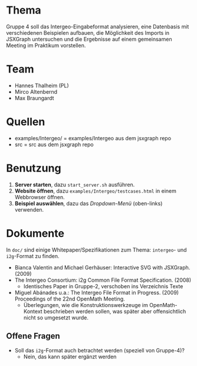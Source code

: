 # Thema

Gruppe 4 soll das Intergeo-Eingabeformat analysieren, eine Datenbasis mit
verschiedenen Beispielen aufbauen, die Möglichkeit des Imports in JSXGraph
untersuchen und die Ergebnisse auf einem gemeinsamen Meeting im Praktikum
vorstellen.


# Team

* Hannes Thalheim (PL)
* Mirco Altenbernd
* Max Braungardt

# Quellen

* examples/Intergeo/ = examples/Intergeo aus dem jsxgraph repo
* src = src aus dem jsxgraph repo

# Benutzung

1. **Server starten**, dazu `start_server.sh` ausführen.
2. **Website öffnen**, dazu `examples/Intergeo/testcases.html` in einem Webbrowser öffnen.
3. **Beispiel auswählen**, dazu das *Dropdown-Menü* (oben-links) verwenden.

# Dokumente

In `doc/` sind einige Whitepaper/Spezifikationen zum Thema: `intergeo`- und `i2g`-Format zu finden.
* Bianca Valentin and Michael Gerhäuser: Interactive SVG with JSXGraph. (2009)
* The Intergeo Consortium: i2g Common File Format Specification. (2008)
  * Identisches Paper in Gruppe-2, verschoben ins Verzeichnis Texte
* Miguel Abánades u.a.: The Intergeo File Format in Progress. (2009) Proceedings of the 22nd OpenMath Meeting.
  * Überlegungen, wie die Konstruktionswerkzeuge im OpenMath-Kontext beschrieben werden sollen, was später aber offensichtlich nicht so umgesetzt wurde. 

## Offene Fragen

* Soll das `i2g`-Format auch betrachtet werden (speziell von Gruppe-4)?
  * Nein, das kann später ergänzt werden